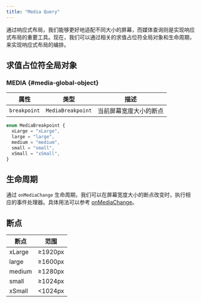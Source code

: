 ```yaml
---
title: "Media Query"
---
```


通过响应式布局，我们能够更好地适配不同大小的屏幕，而媒体查询则是实现响应式布局的重要工具。现在，我们可以通过相关的求值占位符全局对象和生命周期，来实现响应式布局的编排。

## 求值占位符全局对象

### MEDIA {#media-global-object}

| 属性         | 类型              | 描述                   |
| ------------ | ----------------- | ---------------------- |
| `breakpoint` | `MediaBreakpoint` | 当前屏幕宽度大小的断点 |

```ts
enum MediaBreakpoint {
  xLarge = "xLarge",
  large = "large",
  medium = "medium",
  small = "small",
  xSmall = "xSmall",
}
```

## 生命周期

通过 `onMediaChange` 生命周期，我们可以在屏幕宽度大小的断点改变时，执行相应的事件处理器。具体用法可以参考 [onMediaChange]。

## 断点

| 断点   | 范围     |
| ------ | -------- |
| xLarge | ≥1920px  |
| large  | ≥1600px  |
| medium | ≥1280px  |
| small  | ≥1024px  |
| xSmall | \<1024px |

[onmediachange]: brick-life-cycle.md#on-media-change

